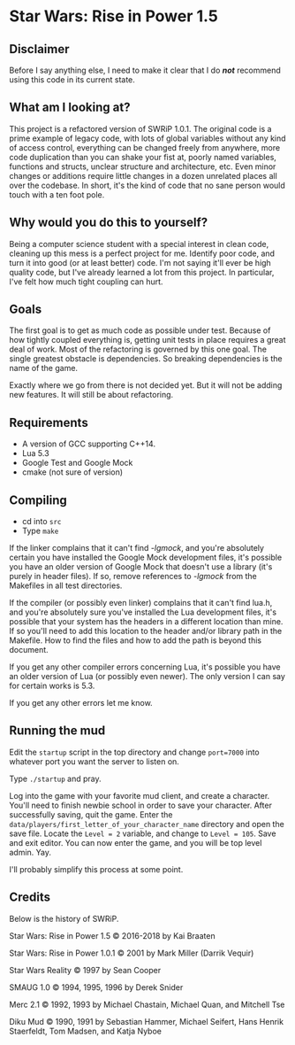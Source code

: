 # Star Wars: Rise in Power 1.5
## Disclaimer
Before I say anything else, I need to make it clear that I do **_not_** recommend using this code in its current state.

## What am I looking at?
This project is a refactored version of SWRiP 1.0.1. The original code is a prime example of legacy code, with lots of global variables without any kind of access control, everything can be changed freely from anywhere, more code duplication than you can shake your fist at, poorly named variables, functions and structs, unclear structure and architecture, etc. Even minor changes or additions require little changes in a dozen unrelated places all over the codebase. In short, it's the kind of code that no sane person would touch with a ten foot pole.

## Why would you do this to yourself?
Being a computer science student with a special interest in clean code, cleaning up this mess is a perfect project for me. Identify poor code, and turn it into good (or at least better) code. I'm not saying it'll ever be high quality code, but I've already learned a lot from this project. In particular, I've felt how much tight coupling can hurt.

## Goals
The first goal is to get as much code as possible under test. Because of how tightly coupled everything is, getting unit tests in place requires a great deal of work. Most of the refactoring is governed by this one goal. The single greatest obstacle is dependencies. So breaking dependencies is the name of the game.

Exactly where we go from there is not decided yet. But it will not be adding new features. It will still be about refactoring.

## Requirements
* A version of GCC supporting C++14.
* Lua 5.3
* Google Test and Google Mock
* cmake (not sure of version)

## Compiling
* cd into `src`
* Type `make`

If the linker complains that it can't find _-lgmock_, and you're absolutely certain you have installed the Google Mock development files, it's possible you have an older version of Google Mock that doesn't use a library (it's purely in header files). If so, remove references to _-lgmock_ from the Makefiles in all test directories.

If the compiler (or possibly even linker) complains that it can't find lua.h, and you're absolutely sure you've installed the Lua development files, it's possible that your system has the headers in a different location than mine. If so you'll need to add this location to the header and/or library path in the Makefile. How to find the files and how to add the path is beyond this document.

If you get any other compiler errors concerning Lua, it's possible you have an older version of Lua (or possibly even newer). The only version I can say for certain works is 5.3.

If you get any other errors let me know.

## Running the mud
Edit the `startup` script in the top directory and change `port=7000` into whatever port you want the server to listen on.

Type `./startup` and pray.

Log into the game with your favorite mud client, and create a character. You'll need to finish newbie school in order to save your character. After successfully saving, quit the game. Enter the `data/players/first_letter_of_your_character_name` directory and open the save file. Locate the `Level = 2` variable, and change to `Level = 105`. Save and exit editor. You can now enter the game, and you will be top level admin. Yay.

I'll probably simplify this process at some point.

## Credits
Below is the history of SWRiP.

Star Wars: Rise in Power 1.5 &copy; 2016-2018 by Kai Braaten

Star Wars: Rise in Power 1.0.1 &copy; 2001 by Mark Miller (Darrik Vequir)

Star Wars Reality &copy; 1997 by Sean Cooper

SMAUG 1.0 &copy; 1994, 1995, 1996 by Derek Snider

Merc 2.1 &copy; 1992, 1993 by Michael Chastain, Michael Quan, and Mitchell Tse

Diku Mud &copy; 1990, 1991 by Sebastian Hammer, Michael Seifert, Hans Henrik Staerfeldt, Tom Madsen, and Katja Nyboe
